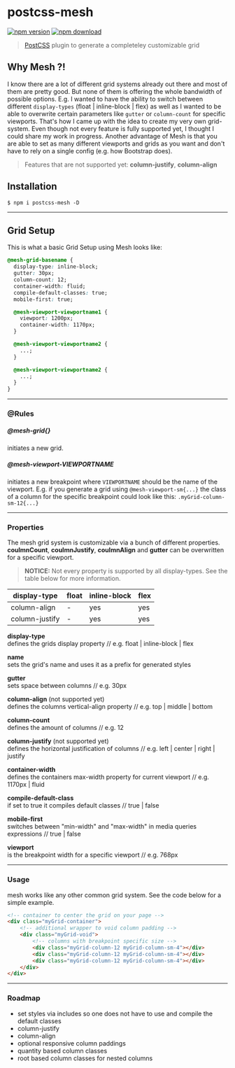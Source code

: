 # postcss-mesh

[![npm version](https://img.shields.io/npm/v/postcss-mesh.svg)](https://www.npmjs.com/package/postcss-mesh)
[![npm download](https://img.shields.io/npm/dt/postcss-mesh.svg)](https://www.npmjs.com/package/postcss-mesh)

> [PostCSS](https://github.com/postcss/postcss) plugin to generate a completeley customizable grid

## Why Mesh ?!

I know there are a lot of different grid systems already out there and most of them are pretty good. But none of them is offering the whole bandwidth of possible options. E.g. I wanted to have the ability to switch between different `display-types` (float | inline-block | flex) as well as I wanted to be able to overwrite certain parameters like `gutter` or `column-count` for specific viewports. That's how I came up with the idea to create my very own grid-system. Even though not every feature is fully supported yet, I thought I could share my work in progress. Another advantage of Mesh is that you are able to set as many different viewports and grids as you want and don't have to rely on a single config (e.g. how Bootstrap does).

> Features that are not supported yet: **column-justify**, **column-align**

## Installation

```console
$ npm i postcss-mesh -D
```

---

## Grid Setup

This is what a basic Grid Setup using Mesh looks like:

```css
@mesh-grid-basename {
  display-type: inline-block;
  gutter: 30px;
  column-count: 12;
  container-width: fluid;
  compile-default-classes: true;
  mobile-first: true;

  @mesh-viewport-viewportname1 {
    viewport: 1200px;
    container-width: 1170px;
  }

  @mesh-viewport-viewportname2 {
    ...;
  }

  @mesh-viewport-viewportname2 {
    ...;
  }
}
```

---

### @Rules

##### @mesh-grid{}

initiates a new grid.

##### @mesh-viewport-VIEWPORTNAME

initiates a new breakpoint where `VIEWPORTNAME` should be the name of the viewport.
E.g. if you generate a grid using `@mesh-viewport-sm{...}` the class of a column for the specific breakpoint could look like this: `.myGrid-column-sm-12{...}`

---

### Properties

The mesh grid system is customizable via a bunch of different properties. **coulmnCount**, **coulmnJustify**, **coulmnAlign** and **gutter** can be overwritten for a specific viewport.

> **NOTICE:** Not every property is supported by all display-types. See the table below for more information.

| display-type   | float | inline-block | flex |
| -------------- | ----- | ------------ | ---- |
| column-align   | -     | yes          | yes  |
| column-justify | -     | yes          | yes  |

**display-type**<br>
defines the grids display property // e.g. float | inline-block | flex

**name**<br>
sets the grid's name and uses it as a prefix for generated styles

**gutter**<br>
sets space between columns // e.g. 30px

**column-align** (not supported yet)<br>
defines the columns vertical-align property // e.g. top | middle | bottom

**column-count**<br>
defines the amount of columns // e.g. 12

**column-justify** (not supported yet)<br>
defines the horizontal justification of columns // e.g. left | center | right | justify

**container-width**<br>
defines the containers max-width property for current viewport // e.g. 1170px | fluid

**compile-default-class**<br>
if set to true it compiles default classes // true | false

**mobile-first**<br>
switches between "min-width" and "max-width" in media queries expressions // true | false

**viewport**<br>
is the breakpoint width for a specific viewport // e.g. 768px

---

### Usage

mesh works like any other common grid system. See the code below for a simple example.

```HTML
<!-- container to center the grid on your page -->
<div class="myGrid-container">
    <!-- additional wrapper to void column padding -->
    <div class="myGrid-void">
        <!-- columns with breakpoint specific size -->
        <div class="myGrid-column-12 myGrid-column-sm-4"></div>
        <div class="myGrid-column-12 myGrid-column-sm-4"></div>
        <div class="myGrid-column-12 myGrid-column-sm-4"></div>
    </div>
</div>
```

---

### Roadmap

- set styles via includes so one does not have to use and compile the default classes
- column-justify
- column-align
- optional responsive column paddings
- quantity based column classes
- root based column classes for nested columns
